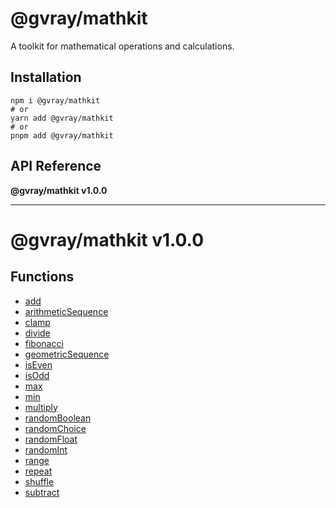 # @gvray/mathkit

A toolkit for mathematical operations and calculations.

## Installation

```shell
npm i @gvray/mathkit
# or
yarn add @gvray/mathkit
# or
pnpm add @gvray/mathkit
```
<!-- AUTO-API-START -->

## API Reference

**@gvray/mathkit v1.0.0**

***

# @gvray/mathkit v1.0.0

## Functions

- [add](docs/functions/add.md)
- [arithmeticSequence](docs/functions/arithmeticSequence.md)
- [clamp](docs/functions/clamp.md)
- [divide](docs/functions/divide.md)
- [fibonacci](docs/functions/fibonacci.md)
- [geometricSequence](docs/functions/geometricSequence.md)
- [isEven](docs/functions/isEven.md)
- [isOdd](docs/functions/isOdd.md)
- [max](docs/functions/max.md)
- [min](docs/functions/min.md)
- [multiply](docs/functions/multiply.md)
- [randomBoolean](docs/functions/randomBoolean.md)
- [randomChoice](docs/functions/randomChoice.md)
- [randomFloat](docs/functions/randomFloat.md)
- [randomInt](docs/functions/randomInt.md)
- [range](docs/functions/range.md)
- [repeat](docs/functions/repeat.md)
- [shuffle](docs/functions/shuffle.md)
- [subtract](docs/functions/subtract.md)

<!-- AUTO-API-END -->